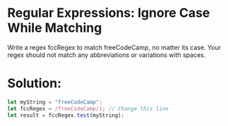 # Regular Expressions: Ignore Case While Matching
Write a regex fccRegex to match freeCodeCamp, no matter its case. Your regex should not match any abbreviations or variations with spaces.

# Solution:
```javascript
let myString = "freeCodeCamp";
let fccRegex = /freeCodeCamp/i; // Change this line
let result = fccRegex.test(myString);
```